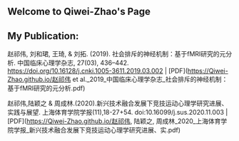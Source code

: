 ## Welcome to Qiwei-Zhao's Page

## My Publication:
赵祁伟, 刘和珺, 王琦, & 刘拓. (2019). 社会排斥的神经机制：基于fMRI研究的元分析. 中国临床心理学杂志, 27(03), 436–442. https://doi.org/10.16128/j.cnki.1005-3611.2019.03.002 | [PDF](https://Qiwei-Zhao.github.io/赵祁伟 et al._2019_中国临床心理学杂志_社会排斥的神经机制：基于fMRI研究的元分析.pdf)

赵祁伟,陆颖之 & 周成林.(2020).新兴技术融合发展下竞技运动心理学研究进展、实践与展望. 上海体育学院学报(11),18-27+54. doi:10.16099/j.sus.2020.11.003 | [PDF](https://Qiwei-Zhao.github.io/赵祁伟, 陆颖之, 周成林_2020_上海体育学院学报_新兴技术融合发展下竞技运动心理学研究进展、实.pdf)


